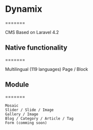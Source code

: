 # Dynamix
=======

CMS Based on Laravel 4.2

## Native functionality
=======

 Multilingual (119 languages)
    Page / Block

## Module 
=======

    Mosaic
    Slider / Slide / Image
    Gallery / Image
    Blog / Category / Article / Tag
    Form (comming soon)
